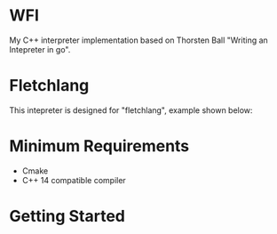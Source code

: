 # WFI
My C++ interpreter implementation based on Thorsten Ball "Writing an
Intepreter in go". 

# Fletchlang
This intepreter is designed for "fletchlang", example shown below:

# Minimum Requirements
- Cmake
- C++ 14 compatible compiler

# Getting Started

